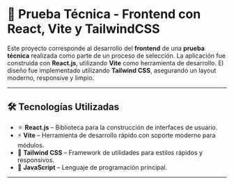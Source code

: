 # 🚀 Prueba Técnica - Frontend con React, Vite y TailwindCSS

Este proyecto corresponde al desarrollo del **frontend** de una **prueba técnica** realizada como parte de un proceso de selección. La aplicación fue construida con **React.js**, utilizando **Vite** como herramienta de desarrollo. El diseño fue implementado utilizando **Tailwind CSS**, asegurando un layout moderno, responsive y limpio.

---

## 🛠 Tecnologías Utilizadas

- ⚛️ **React.js** – Biblioteca para la construcción de interfaces de usuario.
- ⚡ **Vite** – Herramienta de desarrollo rápido con soporte moderno para módulos.
- 🎨 **Tailwind CSS** – Framework de utilidades para estilos rápidos y responsivos.
- 🧰 **JavaScript** – Lenguaje de programación principal.

---
